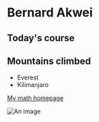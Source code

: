 # Bernard Akwei
## Today's course

## Mountains climbed

- Everest
- Kilimanjaro

[My math homepage](https://math.uconn.edu/)

![An image](./picture.jpeg)
